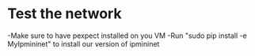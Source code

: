 # Test the network

-Make sure to have pexpect installed on you VM
-Run "sudo pip install -e MyIpmininet" to install our version of ipmininet

